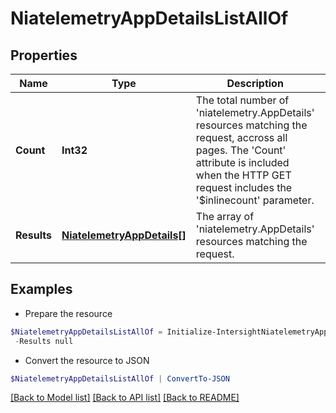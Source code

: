 # NiatelemetryAppDetailsListAllOf
## Properties

Name | Type | Description | Notes
------------ | ------------- | ------------- | -------------
**Count** | **Int32** | The total number of &#39;niatelemetry.AppDetails&#39; resources matching the request, accross all pages. The &#39;Count&#39; attribute is included when the HTTP GET request includes the &#39;$inlinecount&#39; parameter. | [optional] 
**Results** | [**NiatelemetryAppDetails[]**](NiatelemetryAppDetails.md) | The array of &#39;niatelemetry.AppDetails&#39; resources matching the request. | [optional] 

## Examples

- Prepare the resource
```powershell
$NiatelemetryAppDetailsListAllOf = Initialize-IntersightNiatelemetryAppDetailsListAllOf  -Count null `
 -Results null
```

- Convert the resource to JSON
```powershell
$NiatelemetryAppDetailsListAllOf | ConvertTo-JSON
```

[[Back to Model list]](../README.md#documentation-for-models) [[Back to API list]](../README.md#documentation-for-api-endpoints) [[Back to README]](../README.md)


